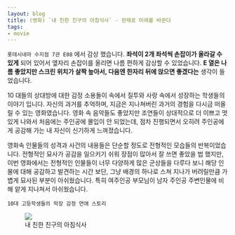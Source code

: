 ```yaml
---
layout: blog
title: (영화) `내 친한 친구의 아침식사` - 현재로 미래를 바꾼다
tags: 
- movie
---
```


`롯데시네마 수지점 7관 E08` 에서 감상 했습니다. **좌석이 2개 좌석씩 손잡이가 올라갈 수 있게** 되어 있어서 옆자리 손잡이를 올리면 나름 편하게 감상할 수 있었습니다. **E 열은 나름 좋았지만 스크린 위치가 살짝 높아서, 다음엔 한자리 뒤에 앉으면 좋겠다는** 생각이 들었습니다.

10 대들의 상대방에 대한 감정 소용돌이 속에서 질투와 사랑 속에서 성장하는 학생들의 이야기 입니다. 자신의 과거를 추억하며, 지금은 지나쳐버린 과거의 경험을 다시금 떠올릴 수 있는 영화였습니다. 영화 속 음악들도 좋았지만 조연들이 상대적으로 더 이쁘고 멋있게 나와서 처음에는 주인공에 몰입이 안 되었는데, 점차 진행되면서 오히려 주인공에게 공감해 가는 내 자신이 신기하게 느껴졌습니다.

영화속 인물들의 성격과 사건의 내용들은 단순할 정도로 전형적인 모습들의 반복이었습니다. 전형적인 묘사가 공감을 일으키기 쉬워 장점이 많아서 잘 쓰면 좋았을 법 했지만, 이번 영화에서는 전형적인 인물들이 너무 다양하게 많은 군상들을 다루다 보니 해당 인물에 대해 공감하고 발견하는 시간 보단, 그냥 배경의 하나로 스쳐 지나가 버려릴만큼 가볍게 묘사된 부분이 아쉬웠습니다. 특히 여주인공 부모님이 남자 주인공 주변인물에 비해 앝게 지나쳐서 아쉬웠습니다.

`10대 고등학생들의 막장 감정 연애 스토리`

<figure class="align-center">
  <img src="{{site.baseurl}}/assets/movie/mybreakfast.jpg">
  <figcaption>내 친한 친구의 아침식사</figcaption>
</figure>
